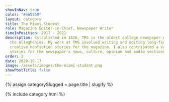```yaml
---
showInNav: true
color: "#4A5568"
layout: category
title: The Miami Student
role: Magazine Editor-in-Chief, Newspaper Writer
timeInPosition: 2017 - 2021
description: Established in 1826, TMS is the oldest college newspaper west of
  the Alleghenies. My work at TMS involved writing and editing long-form
  creative nonfiction stories for the magazine. I also contributed a variety of
  stories for the newspaper's news, culture, opinion and audio sections.
order: 2
date: 2020-10-17
image: /assets/images/the-miami-student.png
showPostTitle: false
---
```


{% assign categorySlugged = page.title | slugify %}

{% include category.html %}